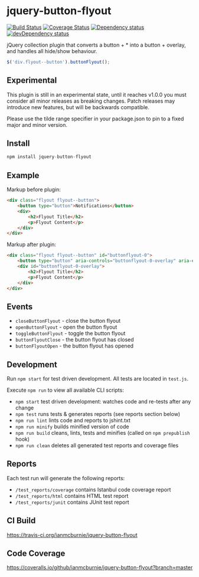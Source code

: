 # jquery-button-flyout

<p>
    <a href="https://travis-ci.org/ianmcburnie/jquery-button-flyout"><img src="https://api.travis-ci.org/ianmcburnie/jquery-button-flyout.svg?branch=master" alt="Build Status" /></a>
    <a href='https://coveralls.io/github/ianmcburnie/jquery-button-flyout?branch=master'><img src='https://coveralls.io/repos/ianmcburnie/jquery-button-flyout/badge.svg?branch=master&service=github' alt='Coverage Status' /></a>
    <a href="https://david-dm.org/ianmcburnie/jquery-button-flyout"><img src="https://david-dm.org/ianmcburnie/jquery-button-flyout.svg" alt="Dependency status" /></a>
    <a href="https://david-dm.org/ianmcburnie/jquery-button-flyout#info=devDependencies"><img src="https://david-dm.org/ianmcburnie/jquery-button-flyout/dev-status.svg" alt="devDependency status" /></a>
</p>

jQuery collection plugin that converts a button + * into a button + overlay, and handles all hide/show behaviour.

```js
$('div.flyout--button').buttonFlyout();
```

## Experimental

This plugin is still in an experimental state, until it reaches v1.0.0 you must consider all minor releases as breaking changes. Patch releases may introduce new features, but will be backwards compatible.

Please use the tilde range specifier in your package.json to pin to a fixed major and minor version.

## Install

```js
npm install jquery-button-flyout
```

## Example

Markup before plugin:

```html
<div class="flyout flyout--button">
    <button type="button">Notifications</button>
    <div>
        <h2>Flyout Title</h2>
        <p>Flyout Content</p>
    </div>
</div>
```

Markup after plugin:

```html
<div class="flyout flyout--button" id="buttonflyout-0">
    <button type="button" aria-controls="buttonflyout-0-overlay" aria-expanded="false">Notifications</button>
    <div id="buttonflyout-0-overlay">
        <h2>Flyout Title</h2>
        <p>Flyout Content</p>
    </div>
</div>
```

## Events

* `closeButtonFlyout` - close the button flyout
* `openButtonFlyout` - open the button flyout
* `toggleButtonFlyout` - toggle the button flyout
* `buttonFlyoutClose` - the button flyout has closed
* `buttonFlyoutOpen` - the button flyout has opened

## Development

Run `npm start` for test driven development. All tests are located in `test.js`.

Execute `npm run` to view all available CLI scripts:

* `npm start` test driven development: watches code and re-tests after any change
* `npm test` runs tests & generates reports (see reports section below)
* `npm run lint` lints code and reports to jshint.txt
* `npm run minify` builds minified version of code
* `npm run build` cleans, lints, tests and minifies (called on `npm prepublish` hook)
* `npm run clean` deletes all generated test reports and coverage files

## Reports

Each test run will generate the following reports:

* `/test_reports/coverage` contains Istanbul code coverage report
* `/test_reports/html` contains HTML test report
* `/test_reports/junit` contains JUnit test report

## CI Build

https://travis-ci.org/ianmcburnie/jquery-button-flyout

## Code Coverage

https://coveralls.io/github/ianmcburnie/jquery-button-flyout?branch=master
